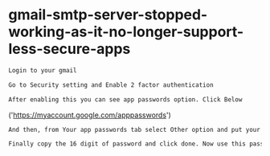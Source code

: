 # gmail-smtp-server-stopped-working-as-it-no-longer-support-less-secure-apps


```bash
Login to your gmail
```

```bash
Go to Security setting and Enable 2 factor authentication
```
```bash
After enabling this you can see app passwords option. Click Below
```
('https://myaccount.google.com/apppasswords')
```bash
And then, from Your app passwords tab select Other option and put your app name and click GENERATE button to get new app password.
```
```bash
Finally copy the 16 digit of password and click done. Now use this password instead of email password to send mail via your app.
```
